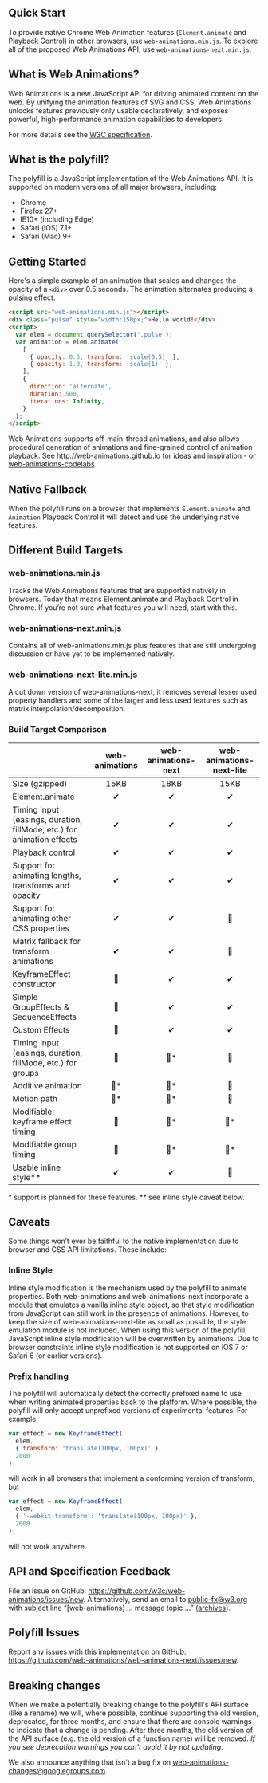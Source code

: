 ## Quick Start

To provide native Chrome Web Animation features (`Element.animate` and Playback Control) in other browsers, use `web-animations.min.js`. To explore all of the proposed Web Animations API, use `web-animations-next.min.js`.

## What is Web Animations?

Web Animations is a new JavaScript API for driving animated content on the web. By unifying the animation features of SVG and CSS, Web Animations unlocks features previously only usable declaratively, and exposes powerful, high-performance animation capabilities to developers.

For more details see the [W3C specification](http://w3c.github.io/web-animations/).

## What is the polyfill?

The polyfill is a JavaScript implementation of the Web Animations API. It is supported on modern versions of all major browsers, including:

- Chrome
- Firefox 27+
- IE10+ (including Edge)
- Safari (iOS) 7.1+
- Safari (Mac) 9+

## Getting Started

Here's a simple example of an animation that scales and changes the opacity of a `<div>` over 0.5 seconds. The animation alternates producing a pulsing effect.

```html
<script src="web-animations.min.js"></script>
<div class="pulse" style="width:150px;">Hello world!</div>
<script>
  var elem = document.querySelector('.pulse');
  var animation = elem.animate(
    [
      { opacity: 0.5, transform: 'scale(0.5)' },
      { opacity: 1.0, transform: 'scale(1)' },
    ],
    {
      direction: 'alternate',
      duration: 500,
      iterations: Infinity,
    }
  );
</script>
```

Web Animations supports off-main-thread animations, and also allows procedural generation of animations and fine-grained control of animation playback. See <http://web-animations.github.io> for ideas and inspiration - or [web-animations-codelabs](https://github.com/web-animations/web-animations-codelabs).

## Native Fallback

When the polyfill runs on a browser that implements `Element.animate` and `Animation` Playback Control it will detect and use the underlying native features.

## Different Build Targets

### web-animations.min.js

Tracks the Web Animations features that are supported natively in browsers. Today that means Element.animate and Playback Control in Chrome. If you’re not sure what features you will need, start with this.

### web-animations-next.min.js

Contains all of web-animations.min.js plus features that are still undergoing discussion or have yet to be implemented natively.

### web-animations-next-lite.min.js

A cut down version of web-animations-next, it removes several lesser used property handlers and some of the larger and less used features such as matrix interpolation/decomposition.

### Build Target Comparison

|  | web-animations | web-animations-next | web-animations-next-lite |
| --- | :-: | :-: | :-: |
| Size (gzipped) | 15KB | 18KB | 15KB |
| Element.animate | ✔ | ✔ | ✔ |
| Timing input (easings, duration, fillMode, etc.) for animation effects | ✔ | ✔ | ✔ |
| Playback control | ✔ | ✔ | ✔ |
| Support for animating lengths, transforms and opacity | ✔ | ✔ | ✔ |
| Support for animating other CSS properties | ✔ | ✔ | 🚫 |
| Matrix fallback for transform animations | ✔ | ✔ | 🚫 |
| KeyframeEffect constructor | 🚫 | ✔ | ✔ |
| Simple GroupEffects & SequenceEffects | 🚫 | ✔ | ✔ |
| Custom Effects | 🚫 | ✔ | ✔ |
| Timing input (easings, duration, fillMode, etc.) for groups</div> | 🚫 | 🚫\* | 🚫 |
| Additive animation | 🚫\* | 🚫\* | 🚫 |
| Motion path | 🚫\* | 🚫\* | 🚫 |
| Modifiable keyframe effect timing | 🚫 | 🚫\* | 🚫\* |
| Modifiable group timing | 🚫 | 🚫\* | 🚫\* |
| Usable inline style\*\* | ✔ | ✔ | 🚫 |

\* support is planned for these features. \*\* see inline style caveat below.

## Caveats

Some things won’t ever be faithful to the native implementation due to browser and CSS API limitations. These include:

### Inline Style

Inline style modification is the mechanism used by the polyfill to animate properties. Both web-animations and web-animations-next incorporate a module that emulates a vanilla inline style object, so that style modification from JavaScript can still work in the presence of animations. However, to keep the size of web-animations-next-lite as small as possible, the style emulation module is not included. When using this version of the polyfill, JavaScript inline style modification will be overwritten by animations. Due to browser constraints inline style modification is not supported on iOS 7 or Safari 6 (or earlier versions).

### Prefix handling

The polyfill will automatically detect the correctly prefixed name to use when writing animated properties back to the platform. Where possible, the polyfill will only accept unprefixed versions of experimental features. For example:

```js
var effect = new KeyframeEffect(
  elem,
  { transform: 'translate(100px, 100px)' },
  2000
);
```

will work in all browsers that implement a conforming version of transform, but

```js
var effect = new KeyframeEffect(
  elem,
  { '-webkit-transform': 'translate(100px, 100px)' },
  2000
);
```

will not work anywhere.

## API and Specification Feedback

File an issue on GitHub: <https://github.com/w3c/web-animations/issues/new>. Alternatively, send an email to <public-fx@w3.org> with subject line “[web-animations] … message topic …” ([archives](http://lists.w3.org/Archives/Public/public-fx/)).

## Polyfill Issues

Report any issues with this implementation on GitHub: <https://github.com/web-animations/web-animations-next/issues/new>.

## Breaking changes

When we make a potentially breaking change to the polyfill's API surface (like a rename) we will, where possible, continue supporting the old version, deprecated, for three months, and ensure that there are console warnings to indicate that a change is pending. After three months, the old version of the API surface (e.g. the old version of a function name) will be removed. _If you see deprecation warnings you can't avoid it by not updating_.

We also announce anything that isn't a bug fix on [web-animations-changes@googlegroups.com](https://groups.google.com/forum/#!forum/web-animations-changes).
